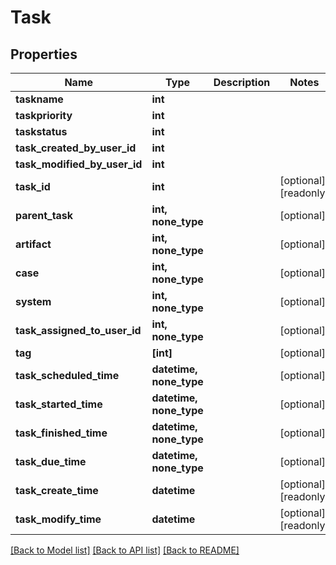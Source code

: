 # Task

## Properties
Name | Type | Description | Notes
------------ | ------------- | ------------- | -------------
**taskname** | **int** |  | 
**taskpriority** | **int** |  | 
**taskstatus** | **int** |  | 
**task_created_by_user_id** | **int** |  | 
**task_modified_by_user_id** | **int** |  | 
**task_id** | **int** |  | [optional] [readonly] 
**parent_task** | **int, none_type** |  | [optional] 
**artifact** | **int, none_type** |  | [optional] 
**case** | **int, none_type** |  | [optional] 
**system** | **int, none_type** |  | [optional] 
**task_assigned_to_user_id** | **int, none_type** |  | [optional] 
**tag** | **[int]** |  | [optional] 
**task_scheduled_time** | **datetime, none_type** |  | [optional] 
**task_started_time** | **datetime, none_type** |  | [optional] 
**task_finished_time** | **datetime, none_type** |  | [optional] 
**task_due_time** | **datetime, none_type** |  | [optional] 
**task_create_time** | **datetime** |  | [optional] [readonly] 
**task_modify_time** | **datetime** |  | [optional] [readonly] 

[[Back to Model list]](../README.md#documentation-for-models) [[Back to API list]](../README.md#documentation-for-api-endpoints) [[Back to README]](../README.md)


